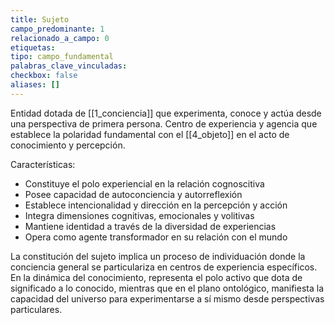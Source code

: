 ```yaml
---
title: Sujeto
campo_predominante: 1
relacionado_a_campo: 0
etiquetas: 
tipo: campo_fundamental
palabras_clave_vinculadas: 
checkbox: false
aliases: []
---
```


Entidad dotada de [[1_conciencia]] que experimenta, conoce y actúa desde una perspectiva de primera persona. Centro de experiencia y agencia que establece la polaridad fundamental con el [[4_objeto]] en el acto de conocimiento y percepción.

Características:
- Constituye el polo experiencial en la relación cognoscitiva
- Posee capacidad de autoconciencia y autorreflexión
- Establece intencionalidad y dirección en la percepción y acción
- Integra dimensiones cognitivas, emocionales y volitivas
- Mantiene identidad a través de la diversidad de experiencias
- Opera como agente transformador en su relación con el mundo

La constitución del sujeto implica un proceso de individuación donde la conciencia general se particulariza en centros de experiencia específicos. En la dinámica del conocimiento, representa el polo activo que dota de significado a lo conocido, mientras que en el plano ontológico, manifiesta la capacidad del universo para experimentarse a sí mismo desde perspectivas particulares.